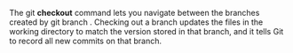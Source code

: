 The git **checkout** command lets you navigate between the branches created by git branch . Checking out a branch updates the files in the working directory to match the version stored in that branch, and it tells Git to record all new commits on that branch.
